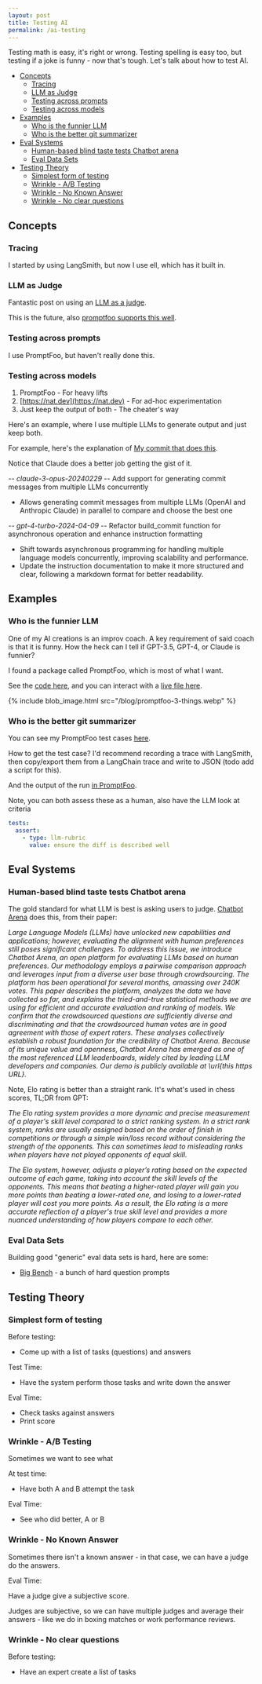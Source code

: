```yaml
---
layout: post
title: Testing AI
permalink: /ai-testing
---
```


Testing math is easy, it's right or wrong. Testing spelling is easy too, but testing if a joke is funny - now that's tough. Let's talk about how to test AI.

<!-- prettier-ignore-start -->
<!-- vim-markdown-toc-start -->

- [Concepts](#concepts)
  - [Tracing](#tracing)
  - [LLM as Judge](#llm-as-judge)
  - [Testing across prompts](#testing-across-prompts)
  - [Testing across models](#testing-across-models)
- [Examples](#examples)
  - [Who is the funnier LLM](#who-is-the-funnier-llm)
  - [Who is the better git summarizer](#who-is-the-better-git-summarizer)
- [Eval Systems](#eval-systems)
  - [Human-based blind taste tests Chatbot arena](#human-based-blind-taste-tests-chatbot-arena)
  - [Eval Data Sets](#eval-data-sets)
- [Testing Theory](#testing-theory)
  - [Simplest form of testing](#simplest-form-of-testing)
  - [Wrinkle - A/B Testing](#wrinkle---ab-testing)
  - [Wrinkle - No Known Answer](#wrinkle---no-known-answer)
  - [Wrinkle - No clear questions](#wrinkle---no-clear-questions)

<!-- vim-markdown-toc-end -->
<!-- prettier-ignore-end -->

## Concepts

### Tracing

I started by using LangSmith, but now I use ell, which has it built in.

### LLM as Judge

Fantastic post on using an [LLM as a judge](https://hamel.dev/blog/posts/llm-judge/).

This is the future, also [promptfoo supports this well](https://www.promptfoo.dev/docs/configuration/expected-outputs/model-graded/llm-rubric/).

### Testing across prompts

I use PromptFoo, but haven't really done this.

### Testing across models

1. PromptFoo - For heavy lifts
2. [https://nat.dev](https://nat.dev) - For ad-hoc experimentation
3. Just keep the output of both - The cheater's way

Here's an example, where I use multiple LLMs to generate output and just keep both.

For example, here's the explanation of [My commit that does this](https://github.com/idvorkin/nlp/commit/674e73c6729cedc9a07cdad326c67ef8976601db).

Notice that Claude does a better job getting the gist of it.

_-- claude-3-opus-20240229 --_
Add support for generating commit messages from multiple LLMs concurrently

- Allows generating commit messages from multiple LLMs (OpenAI and Anthropic
  Claude) in parallel to compare and choose the best one

_-- gpt-4-turbo-2024-04-09 --_
Refactor build_commit function for asynchronous operation and enhance
instruction formatting

- Shift towards asynchronous programming for handling multiple language models
  concurrently, improving scalability and performance.
- Update the instruction documentation to make it more structured and clear,
  following a markdown format for better readability.

## Examples

### Who is the funnier LLM

One of my AI creations is an improv coach. A key requirement of said coach is that it is funny. How the heck can I tell if GPT-3.5, GPT-4, or Claude is funnier?

I found a package called PromptFoo, which is most of what I want.

See the [code here](https://github.com/idvorkin/nlp/commit/9b5af637477099c6562c80f46ad2a3cec65d6c27), and you can interact with a [live file here](https://app.promptfoo.dev/eval/f:e66b7a20-67b1-4e78-a0bd-63a3f7f30f96/).

{% include blob_image.html src="/blog/promptfoo-3-things.webp" %}

### Who is the better git summarizer

You can see my PromptFoo test cases [here](https://github.com/idvorkin/nlp/blob/1ca6b3f85895b2684596c8957f0a0bd5a7a5d4f1/eval/commit/diff_commit.json?plain=1#L2f).

How to get the test case? I'd recommend recording a trace with LangSmith, then copy/export them from a LangChain trace and write to JSON (todo add a script for this).

And the output of the run [in PromptFoo](https://app.promptfoo.dev/eval/f:442e0857-efc0-408b-9a6d-c064ee7ae306).

Note, you can both assess these as a human, also have the LLM look at criteria

```yaml
tests:
  assert:
    - type: llm-rubric
      value: ensure the diff is described well
```

## Eval Systems

### Human-based blind taste tests Chatbot arena

The gold standard for what LLM is best is asking users to judge. [Chatbot Arena](https://chat.lmsys.org/?leaderboard) does this, from their paper:

_Large Language Models (LLMs) have unlocked new capabilities and applications; however, evaluating the alignment with human preferences still poses significant challenges. To address this issue, we introduce Chatbot Arena, an open platform for evaluating LLMs based on human preferences. Our methodology employs a pairwise comparison approach and leverages input from a diverse user base through crowdsourcing. The platform has been operational for several months, amassing over 240K votes. This paper describes the platform, analyzes the data we have collected so far, and explains the tried-and-true statistical methods we are using for efficient and accurate evaluation and ranking of models. We confirm that the crowdsourced questions are sufficiently diverse and discriminating and that the crowdsourced human votes are in good agreement with those of expert raters. These analyses collectively establish a robust foundation for the credibility of Chatbot Arena. Because of its unique value and openness, Chatbot Arena has emerged as one of the most referenced LLM leaderboards, widely cited by leading LLM developers and companies. Our demo is publicly available at \url{this https URL}._

Note, Elo rating is better than a straight rank. It's what's used in chess scores, TL;DR from GPT:

_The Elo rating system provides a more dynamic and precise measurement of a player's skill level compared to a strict ranking system. In a strict rank system, ranks are usually assigned based on the order of finish in competitions or through a simple win/loss record without considering the strength of the opponents. This can sometimes lead to misleading ranks when players have not played opponents of equal skill._

_The Elo system, however, adjusts a player’s rating based on the expected outcome of each game, taking into account the skill levels of the opponents. This means that beating a higher-rated player will gain you more points than beating a lower-rated one, and losing to a lower-rated player will cost you more points. As a result, the Elo rating is a more accurate reflection of a player's true skill level and provides a more nuanced understanding of how players compare to each other._

### Eval Data Sets

Building good "generic" eval data sets is hard, here are some:

- [Big Bench](https://github.com/suzgunmirac/BIG-Bench-Hard/tree/main) - a bunch of hard question prompts

## Testing Theory

### Simplest form of testing

Before testing:

- Come up with a list of tasks (questions) and answers

Test Time:

- Have the system perform those tasks and write down the answer

Eval Time:

- Check tasks against answers
- Print score

### Wrinkle - A/B Testing

Sometimes we want to see what

At test time:

- Have both A and B attempt the task

Eval Time:

- See who did better, A or B

### Wrinkle - No Known Answer

Sometimes there isn't a known answer - in that case, we can have a judge do the answers.

Eval Time:

Have a judge give a subjective score.

Judges are subjective, so we can have multiple judges and average their answers - like we do in boxing matches or work performance reviews.

### Wrinkle - No clear questions

Before testing:

- Have an expert create a list of tasks
